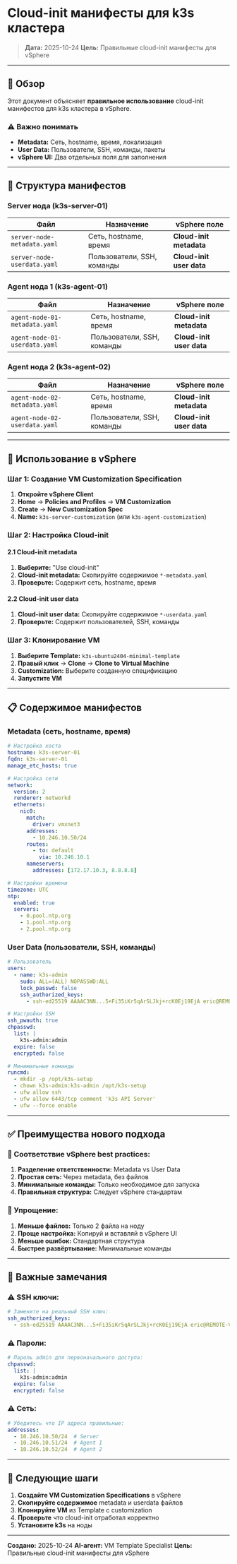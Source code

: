 # Cloud-init манифесты для k3s кластера

> **Дата:** 2025-10-24
> **Цель:** Правильные cloud-init манифесты для vSphere

---

## 🎯 Обзор

Этот документ объясняет **правильное использование** cloud-init манифестов для k3s кластера в vSphere.

### ⚠️ Важно понимать

- **Metadata:** Сеть, hostname, время, локализация
- **User Data:** Пользователи, SSH, команды, пакеты
- **vSphere UI:** Два отдельных поля для заполнения

---

## 📁 Структура манифестов

### Server нода (k3s-server-01)

| Файл | Назначение | vSphere поле |
|------|------------|--------------|
| `server-node-metadata.yaml` | Сеть, hostname, время | **Cloud-init metadata** |
| `server-node-userdata.yaml` | Пользователи, SSH, команды | **Cloud-init user data** |

### Agent нода 1 (k3s-agent-01)

| Файл | Назначение | vSphere поле |
|------|------------|--------------|
| `agent-node-01-metadata.yaml` | Сеть, hostname, время | **Cloud-init metadata** |
| `agent-node-01-userdata.yaml` | Пользователи, SSH, команды | **Cloud-init user data** |

### Agent нода 2 (k3s-agent-02)

| Файл | Назначение | vSphere поле |
|------|------------|--------------|
| `agent-node-02-metadata.yaml` | Сеть, hostname, время | **Cloud-init metadata** |
| `agent-node-02-userdata.yaml` | Пользователи, SSH, команды | **Cloud-init user data** |

---

## 🔧 Использование в vSphere

### Шаг 1: Создание VM Customization Specification

1. **Откройте vSphere Client**
2. **Home** → **Policies and Profiles** → **VM Customization**
3. **Create** → **New Customization Spec**
4. **Name:** `k3s-server-customization` (или `k3s-agent-customization`)

### Шаг 2: Настройка Cloud-init

#### 2.1 Cloud-init metadata

1. **Выберите:** "Use cloud-init"
2. **Cloud-init metadata:** Скопируйте содержимое `*-metadata.yaml`
3. **Проверьте:** Содержит сеть, hostname, время

#### 2.2 Cloud-init user data

1. **Cloud-init user data:** Скопируйте содержимое `*-userdata.yaml`
2. **Проверьте:** Содержит пользователей, SSH, команды

### Шаг 3: Клонирование VM

1. **Выберите Template:** `k3s-ubuntu2404-minimal-template`
2. **Правый клик** → **Clone** → **Clone to Virtual Machine**
3. **Customization:** Выберите созданную спецификацию
4. **Запустите VM**

---

## 📋 Содержимое манифестов

### Metadata (сеть, hostname, время)

```yaml
# Настройка хоста
hostname: k3s-server-01
fqdn: k3s-server-01
manage_etc_hosts: true

# Настройка сети
network:
  version: 2
  renderer: networkd
  ethernets:
    nic0:
      match:
        driver: vmxnet3
      addresses:
        - 10.246.10.50/24
      routes:
        - to: default
          via: 10.246.10.1
      nameservers:
        addresses: [172.17.10.3, 8.8.8.8]

# Настройки времени
timezone: UTC
ntp:
  enabled: true
  servers:
    - 0.pool.ntp.org
    - 1.pool.ntp.org
    - 2.pool.ntp.org
```

### User Data (пользователи, SSH, команды)

```yaml
# Пользователь
users:
  - name: k3s-admin
    sudo: ALL=(ALL) NOPASSWD:ALL
    lock_passwd: false
    ssh_authorized_keys:
      - ssh-ed25519 AAAAC3NN...5+Fi35iKr5qArSLJkj+rcK0Ej19EjA eric@REMOTE-VM

# Настройки SSH
ssh_pwauth: true
chpasswd:
  list: |
    k3s-admin:admin
  expire: false
  encrypted: false

# Минимальные команды
runcmd:
  - mkdir -p /opt/k3s-setup
  - chown k3s-admin:k3s-admin /opt/k3s-setup
  - ufw allow ssh
  - ufw allow 6443/tcp comment 'k3s API Server'
  - ufw --force enable
```

---

## ✅ Преимущества нового подхода

### 🎯 Соответствие vSphere best practices:

1. **Разделение ответственности:** Metadata vs User Data
2. **Простая сеть:** Через metadata, без файлов
3. **Минимальные команды:** Только необходимое для запуска
4. **Правильная структура:** Следует vSphere стандартам

### 🔧 Упрощение:

1. **Меньше файлов:** Только 2 файла на ноду
2. **Проще настройка:** Копируй и вставляй в vSphere UI
3. **Меньше ошибок:** Стандартная структура
4. **Быстрее развёртывание:** Минимальные команды

---

## 🚨 Важные замечания

### ⚠️ SSH ключи:

```yaml
# Замените на реальный SSH ключ:
ssh_authorized_keys:
  - ssh-ed25519 AAAAC3NN...5+Fi35iKr5qArSLJkj+rcK0Ej19EjA eric@REMOTE-VM
```

### ⚠️ Пароли:

```yaml
# Пароль admin для первоначального доступа:
chpasswd:
  list: |
    k3s-admin:admin
  expire: false
  encrypted: false
```

### ⚠️ Сеть:

```yaml
# Убедитесь что IP адреса правильные:
addresses:
  - 10.246.10.50/24  # Server
  - 10.246.10.51/24  # Agent 1
  - 10.246.10.52/24  # Agent 2
```

---

## 🎯 Следующие шаги

1. **Создайте VM Customization Specifications** в vSphere
2. **Скопируйте содержимое** metadata и userdata файлов
3. **Клонируйте VM** из Template с customization
4. **Проверьте** что cloud-init отработал корректно
5. **Установите k3s** на ноды

---

**Создано:** 2025-10-24
**AI-агент:** VM Template Specialist
**Цель:** Правильные cloud-init манифесты для vSphere
